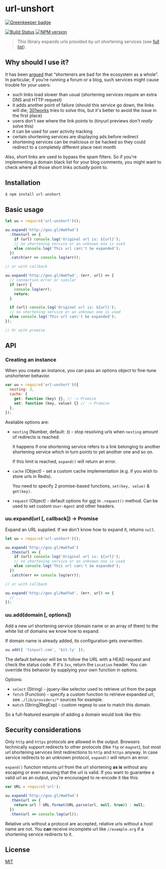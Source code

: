 # url-unshort

[![Greenkeeper badge](https://badges.greenkeeper.io/nodeca/url-unshort.svg)](https://greenkeeper.io/)

[![Build Status](https://img.shields.io/travis/nodeca/url-unshort/master.svg?style=flat)](https://travis-ci.org/nodeca/url-unshort)
[![NPM version](https://img.shields.io/npm/v/url-unshort.svg?style=flat)](https://www.npmjs.org/package/url-unshort)

> This library expands urls provided by url shortening services (see [full list](https://github.com/nodeca/url-unshort/blob/master/domains.yml)).


## Why should I use it?

It has been [argued](http://joshua.schachter.org/2009/04/on-url-shorteners) that
“shorteners are bad for the ecosystem as a whole”. In particular, if you're
running a forum or a blog, such services might cause trouble for your users:

 - such links load slower than usual (shortening services require an extra DNS
   and HTTP request)
 - it adds another point of failure (should this service go down, the links will
   die; [301works](https://archive.org/details/301works) tries to solve this,
   but it's better to avoid the issue in the first place)
 - users don't see where the link points to (tinyurl previews don't *really*
   solve this)
 - it can be used for user activity tracking
 - certain shortening services are displaying ads before redirect
 - shortening services can be malicious or be hacked so they could redirect to
   a completely different place next month

Also, short links are used to bypass the spam filters. So if you're implementing
a domain black list for your blog comments, you might want to check where all
those short links *actually* point to.


## Installation

```js
$ npm install url-unshort
```

## Basic usage

```js
let uu = require('url-unshort')();

uu.expand('http://goo.gl/HwUfwd')
  .then(url => {
    if (url) console.log('Original url is: ${url}');
    // no shortening service or an unknown one is used
    else console.log('This url can\'t be expanded');
  })
  .catch(err => console.log(err));

// or with callback

uu.expand('http://goo.gl/HwUfwd', (err, url) => {
  // connection error or similar
  if (err) {
    console.log(err);
    return;
  }

  if (url) console.log('Original url is: ${url}');
  // no shortening service or an unknown one is used
  else console.log('This url can\'t be expanded');
});

// Or with promise

```

## API

### Creating an instance

When you create an instance, you can pass an options object to fine-tune unshortener behavior.

```js
var uu = require('url-unshort')({
  nesting: 3,
  cache: {
    get: function (key) {}, // -> Promise
    set: function (key, value) {} // -> Promise
  },
});
```

Available options are:

- `nesting` (Number, default: `3`) - stop resolving urls
  when `nesting` amount of redirects is reached.

  It happens if one shortening service refers to a link belonging to
  another shortening service which in turn points to yet another one
  and so on.

  If this limit is reached, `expand()` will return an error.

- `cache` (Object) - set a custom cache implementation (e.g. if you wish
  to store urls in Redis).

  You need to specify 2 promise-based functions, `set(key, value)` & `get(key)`.

- `request` (Object) - default options for
  [got](https://github.com/sindresorhus/got) in `.request()` method. Can be
  used to set custom `User-Agent` and other headers.


### uu.expand(url [, callback]) -> Promise

Expand an URL supplied. If we don't know how to expand it, returns `null`.

```js
let uu = require('url-unshort')();

uu.expand('http://goo.gl/HwUfwd')
  .then(url => {
    if (url) console.log('Original url is: ${url}');
    // no shortening service or an unknown one is used
    else console.log('This url can\'t be expanded');
  })
  .catch(err => console.log(err));

// or with callback

uu.expand('http://goo.gl/HwUfwd', (err, url) => {
  // ...
});

```

### uu.add(domain [, options])

Add a new url shortening service (domain name or an array of them) to the white
list of domains we know how to expand.

If domain name is already added, its configuration gets overwritten.

```js
uu.add([ 'tinyurl.com', 'bit.ly' ]);
```

The default behavior will be to follow the URL with a HEAD request and check
the status code. If it's `3xx`, return the `Location` header. You can override
this behavior by supplying your own function in options.

Options:

 - `select` (String)   - jquery-like selector used to retrieve url from the page
 - `fetch`  (Function) - specify a custom function to retrieve expanded url,
    see `./lib/providers/*` sources for example.
 - `match`  (String|RegExp) - custom regexp to use to match this domain.

So a full-featured example of adding a domain would look like this:


## Security considerations

Only `http` and `https` protocols are allowed in the output. Browsers technically
support redirects to other protocols (like `ftp` or `magnet`), but most url
shortening services limit redirections to `http` and `https` anyway. In case
service redirects to an unknown protocol, `expand()` will return an error.

`expand()` function returns url from the url shortening **as is** without any
escaping or even ensuring that the url is valid. If you want to guarantee a
valid url as an output, you're encouraged to re-encode it like this:

```js
var URL = require('url');

uu.expand('http://goo.gl/HwUfwd')
  .then(url => {
    return url ? URL.format(URL.parse(url, null, true)) : null;
  })
  .then(url => console.log(url));
```

Relative urls without a protocol are accepted, relative urls without a host
name are not. You **can** receive incomplete url like `//example.org` if a
shortening service redirects to it.

## License

[MIT](https://raw.github.com/nodeca/url-unshort/master/LICENSE)

